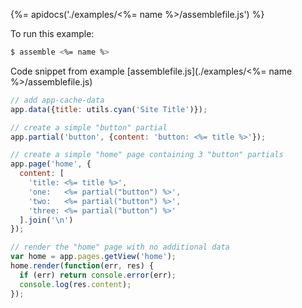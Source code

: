 {%= apidocs('./examples/<%= name %>/assemblefile.js') %}

To run this example:

```sh
$ assemble <%= name %>
```

Code snippet from example [assemblefile.js](./examples/<%= name %>/assemblefile.js)

```js
// add app-cache-data
app.data({title: utils.cyan('Site Title')});

// create a simple "button" partial
app.partial('button', {content: 'button: <%= title %>'});

// create a simple "home" page containing 3 "button" partials
app.page('home', {
  content: [
    'title: <%= title %>',
    'one:   <%= partial("button") %>',
    'two:   <%= partial("button") %>',
    'three: <%= partial("button") %>'
  ].join('\n')
});

// render the "home" page with no additional data
var home = app.pages.getView('home');
home.render(function(err, res) {
  if (err) return console.error(err);
  console.log(res.content);
});
```
